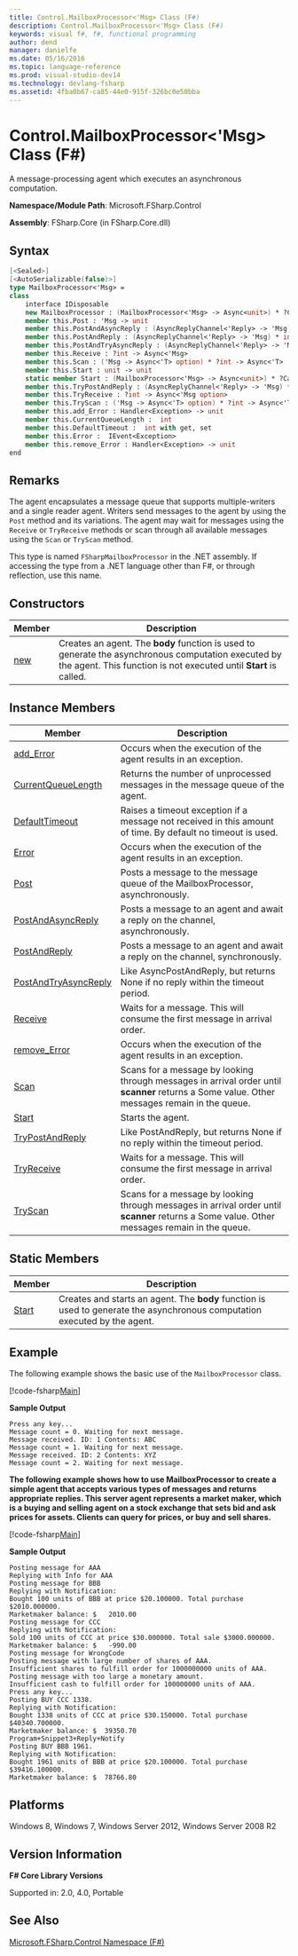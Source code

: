 ```yaml
---
title: Control.MailboxProcessor<'Msg> Class (F#)
description: Control.MailboxProcessor<'Msg> Class (F#)
keywords: visual f#, f#, functional programming
author: dend
manager: danielfe
ms.date: 05/16/2016
ms.topic: language-reference
ms.prod: visual-studio-dev14
ms.technology: devlang-fsharp
ms.assetid: 4fba0b67-ca85-44e0-915f-326bc0e50bba 
---
```


# Control.MailboxProcessor<'Msg> Class (F#)

A message-processing agent which executes an asynchronous computation.

**Namespace/Module Path**: Microsoft.FSharp.Control

**Assembly**: FSharp.Core (in FSharp.Core.dll)


## Syntax

```fsharp
[<Sealed>]
[<AutoSerializable(false)>]
type MailboxProcessor<'Msg> =
class
    interface IDisposable
    new MailboxProcessor : (MailboxProcessor<'Msg> -> Async<unit>) * ?CancellationToken -> MailboxProcessor<'Msg>
    member this.Post : 'Msg -> unit
    member this.PostAndAsyncReply : (AsyncReplyChannel<'Reply> -> 'Msg) * int option -> Async<'Reply>
    member this.PostAndReply : (AsyncReplyChannel<'Reply> -> 'Msg) * int option -> 'Reply
    member this.PostAndTryAsyncReply : (AsyncReplyChannel<'Reply> -> 'Msg) * ?int -> Async<'Reply option>
    member this.Receive : ?int -> Async<'Msg>
    member this.Scan : ('Msg -> Async<'T> option) * ?int -> Async<'T>
    member this.Start : unit -> unit
    static member Start : (MailboxProcessor<'Msg> -> Async<unit>) * ?CancellationToken -> MailboxProcessor<'Msg>
    member this.TryPostAndReply : (AsyncReplyChannel<'Reply> -> 'Msg) * ?int -> 'Reply option
    member this.TryReceive : ?int -> Async<'Msg option>
    member this.TryScan : ('Msg -> Async<'T> option) * ?int -> Async<'T option>
    member this.add_Error : Handler<Exception> -> unit
    member this.CurrentQueueLength :  int
    member this.DefaultTimeout :  int with get, set
    member this.Error :  IEvent<Exception>
    member this.remove_Error : Handler<Exception> -> unit
end
```

## Remarks
The agent encapsulates a message queue that supports multiple-writers and a single reader agent. Writers send messages to the agent by using the `Post` method and its variations. The agent may wait for messages using the `Receive` or `TryReceive` methods or scan through all available messages using the `Scan` or `TryScan` method.

This type is named `FSharpMailboxProcessor` in the .NET assembly. If accessing the type from a .NET language other than F#, or through reflection, use this name.

## Constructors


|Member|Description|
|------|-----------|
|[new](https://msdn.microsoft.com/library/f13a40de-09c2-4446-9465-c1c476c57d1e)|Creates an agent. The **body** function is used to generate the asynchronous computation executed by the agent. This function is not executed until **Start** is called.|

## Instance Members


|Member|Description|
|------|-----------|
|[add_Error](https://msdn.microsoft.com/library/ecd8c707-7ef1-4db1-b847-0c9d9251fa53)|Occurs when the execution of the agent results in an exception.|
|[CurrentQueueLength](https://msdn.microsoft.com/library/bed32e01-5c56-4bce-985c-35f3244f3580)|Returns the number of unprocessed messages in the message queue of the agent.|
|[DefaultTimeout](https://msdn.microsoft.com/library/9f54edae-6167-4a68-acc5-fd444817fb1b)|Raises a timeout exception if a message not received in this amount of time. By default no timeout is used.|
|[Error](https://msdn.microsoft.com/library/f9bf8e54-a0bc-4cfa-9b2d-abdedde9b74e)|Occurs when the execution of the agent results in an exception.|
|[Post](https://msdn.microsoft.com/library/70597a62-6aa9-4565-9b37-c0877cd3283b)|Posts a message to the message queue of the MailboxProcessor, asynchronously.|
|[PostAndAsyncReply](https://msdn.microsoft.com/library/cd7d03c7-cc82-46f3-9f9a-ed689164e4a8)|Posts a message to an agent and await a reply on the channel, asynchronously.|
|[PostAndReply](https://msdn.microsoft.com/library/11842a52-ea51-45e8-86c4-72e887fedf71)|Posts a message to an agent and await a reply on the channel, synchronously.|
|[PostAndTryAsyncReply](https://msdn.microsoft.com/library/d1eba793-83b7-430c-ab83-81576ab670dd)|Like AsyncPostAndReply, but returns None if no reply within the timeout period.|
|[Receive](https://msdn.microsoft.com/library/46a1d8e6-3906-45c2-9722-0ddab574cc6a)|Waits for a message. This will consume the first message in arrival order.|
|[remove_Error](https://msdn.microsoft.com/library/bfbc587c-9317-4094-8091-8519d8a47a37)|Occurs when the execution of the agent results in an exception.|
|[Scan](https://msdn.microsoft.com/library/e86368a3-4f97-4b51-a487-4c6b5456fcbe)|Scans for a message by looking through messages in arrival order until **scanner** returns a Some value. Other messages remain in the queue.|
|[Start](https://msdn.microsoft.com/library/ebf18bf3-ba17-42b9-91ac-313a7eee6fa0)|Starts the agent.|
|[TryPostAndReply](https://msdn.microsoft.com/library/5c4a758b-aace-4cc1-950d-6105fd3652b9)|Like PostAndReply, but returns None if no reply within the timeout period.|
|[TryReceive](https://msdn.microsoft.com/library/edcb3930-cefd-4d88-935d-7dd6297355ee)|Waits for a message. This will consume the first message in arrival order.|
|[TryScan](https://msdn.microsoft.com/library/05aa6c91-fe9f-4830-a2d7-6dfa5a2ab376)|Scans for a message by looking through messages in arrival order until **scanner** returns a Some value. Other messages remain in the queue.|

## Static Members


|Member|Description|
|------|-----------|
|[Start](https://msdn.microsoft.com/library/ebf18bf3-ba17-42b9-91ac-313a7eee6fa0)|Creates and starts an agent. The **body** function is used to generate the asynchronous computation executed by the agent.|

## Example

The following example shows the basic use of the `MailboxProcessor` class.

[!code-fsharp[Main](snippets/fsmailboxprocessor/snippet2.fs)]

**Sample Output**

```text
Press any key...
Message count = 0. Waiting for next message.
Message received. ID: 1 Contents: ABC
Message count = 1. Waiting for next message.
Message received. ID: 2 Contents: XYZ
Message count = 2. Waiting for next message.
```

**The following example shows how to use MailboxProcessor to create a simple agent that accepts various types of messages and returns appropriate replies. This server agent represents a market maker, which is a buying and selling agent on a stock exchange that sets bid and ask prices for assets. Clients can query for prices, or buy and sell shares.**

[!code-fsharp[Main](snippets/fsmailboxprocessor/snippet3.fs)]

**Sample Output**

```text
Posting message for AAA
Replying with Info for AAA
Posting message for BBB
Replying with Notification:
Bought 100 units of BBB at price $20.100000. Total purchase $2010.000000.
Marketmaker balance: $   2010.00
Posting message for CCC
Replying with Notification:
Sold 100 units of CCC at price $30.000000. Total sale $3000.000000.
Marketmaker balance: $   -990.00
Posting message for WrongCode
Posting message with large number of shares of AAA.
Insufficient shares to fulfill order for 1000000000 units of AAA.
Posting message with too large a monetary amount.
Insufficient cash to fulfill order for 100000000 units of AAA.
Press any key...
Posting BUY CCC 1338.
Replying with Notification:
Bought 1338 units of CCC at price $30.150000. Total purchase $40340.700000.
Marketmaker balance: $  39350.70
Program+Snippet3+Reply+Notify
Posting BUY BBB 1961.
Replying with Notification:
Bought 1961 units of BBB at price $20.100000. Total purchase $39416.100000.
Marketmaker balance: $  78766.80
```

## Platforms
Windows 8, Windows 7, Windows Server 2012, Windows Server 2008 R2


## Version Information
**F# Core Library Versions**

Supported in: 2.0, 4.0, Portable

## See Also
[Microsoft.FSharp.Control Namespace &#40;F&#35;&#41;](Microsoft.FSharp.Control-Namespace-%5BFSharp%5D.md)